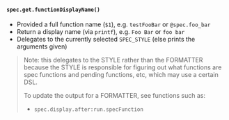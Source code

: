 #### `spec.get.functionDisplayName()`
- Provided a full function name (`$1`), e.g. `testFooBar` or `@spec.foo_bar`
- Return a display name (via `printf`), e.g. `Foo Bar` or `foo bar`
- Delegates to the currently selected `SPEC_STYLE` (else prints the arguments given)

> Note: this delegates to the STYLE rather than the FORMATTER because
> the STYLE is responsible for figuring out what functions are spec
> functions and pending functions, etc, which may use a certain DSL.
>
> To update the output for a FORMATTER, see functions such as:
> - `spec.display.after:run.specFunction`

